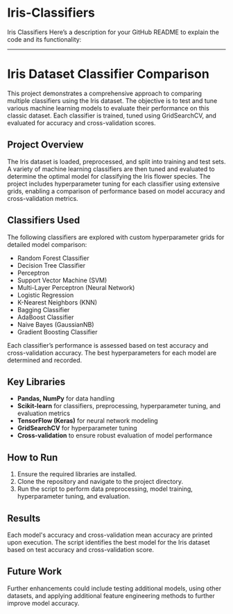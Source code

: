# Iris-Classifiers
Iris Classifiers
Here’s a description for your GitHub README to explain the code and its functionality:

---

# Iris Dataset Classifier Comparison

This project demonstrates a comprehensive approach to comparing multiple classifiers using the Iris dataset. The objective is to test and tune various machine learning models to evaluate their performance on this classic dataset. Each classifier is trained, tuned using GridSearchCV, and evaluated for accuracy and cross-validation scores.

## Project Overview

The Iris dataset is loaded, preprocessed, and split into training and test sets. A variety of machine learning classifiers are then tuned and evaluated to determine the optimal model for classifying the Iris flower species. The project includes hyperparameter tuning for each classifier using extensive grids, enabling a comparison of performance based on model accuracy and cross-validation metrics.

## Classifiers Used

The following classifiers are explored with custom hyperparameter grids for detailed model comparison:

- Random Forest Classifier
- Decision Tree Classifier
- Perceptron
- Support Vector Machine (SVM)
- Multi-Layer Perceptron (Neural Network)
- Logistic Regression
- K-Nearest Neighbors (KNN)
- Bagging Classifier
- AdaBoost Classifier
- Naive Bayes (GaussianNB)
- Gradient Boosting Classifier

Each classifier’s performance is assessed based on test accuracy and cross-validation accuracy. The best hyperparameters for each model are determined and recorded.

## Key Libraries

- **Pandas, NumPy** for data handling
- **Scikit-learn** for classifiers, preprocessing, hyperparameter tuning, and evaluation metrics
- **TensorFlow (Keras)** for neural network modeling
- **GridSearchCV** for hyperparameter tuning
- **Cross-validation** to ensure robust evaluation of model performance

## How to Run

1. Ensure the required libraries are installed.
2. Clone the repository and navigate to the project directory.
3. Run the script to perform data preprocessing, model training, hyperparameter tuning, and evaluation.

## Results

Each model's accuracy and cross-validation mean accuracy are printed upon execution. The script identifies the best model for the Iris dataset based on test accuracy and cross-validation score. 

## Future Work

Further enhancements could include testing additional models, using other datasets, and applying additional feature engineering methods to further improve model accuracy.

